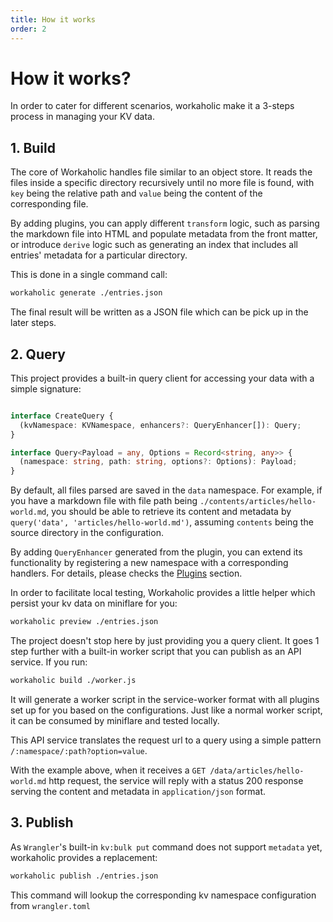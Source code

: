 ```yaml
---
title: How it works
order: 2
---
```


# How it works?

In order to cater for different scenarios, workaholic make it a 3-steps process in managing your KV data.

## 1. Build

The core of Workaholic handles file similar to an object store. It reads the files inside a specific directory recursively until no more file is found, with `key` being the relative path and `value` being the content of the corresponding file.

By adding plugins, you can apply different `transform` logic, such as parsing the markdown file into HTML and populate metadata from the front matter, or introduce `derive` logic such as generating an index that includes all entries' metadata for a particular directory.

This is done in a single command call:

```sh
workaholic generate ./entries.json
```

The final result will be written as a JSON file which can be pick up in the later steps.

## 2. Query

This project provides a built-in query client for accessing your data with a simple signature:

```ts

interface CreateQuery {
  (kvNamespace: KVNamespace, enhancers?: QueryEnhancer[]): Query;
}

interface Query<Payload = any, Options = Record<string, any>> {
  (namespace: string, path: string, options?: Options): Payload;
}
```

By default, all files parsed are saved in the `data` namespace. For example, if you have a markdown file with file path being `./contents/articles/hello-world.md`, you should be able to retrieve its content and metadata by `query('data', 'articles/hello-world.md')`, assuming `contents` being the source directory in the configuration.

By adding `QueryEnhancer` generated from the plugin, you can extend its functionality by registering a new namespace with a corresponding handlers. For details, please checks the [Plugins](./plugins) section.

In order to facilitate local testing, Workaholic provides a little helper which persist your kv data on miniflare for you:

```sh
workaholic preview ./entries.json
```

The project doesn't stop here by just providing you a query client. It goes 1 step further with a built-in worker script that you can publish as an API service. If you run:

```sh
workaholic build ./worker.js
```

It will generate a worker script in the service-worker format with all plugins set up for you based on the configurations. Just like a normal worker script, it can be consumed by miniflare and tested locally.

This API service translates the request url to a query using a simple pattern `/:namespace/:path?option=value`.

With the example above, when it receives a `GET /data/articles/hello-world.md` http request, the service will reply with a status 200 response serving the content and metadata in `application/json` format.

## 3. Publish

As `Wrangler`'s built-in `kv:bulk put` command does not support `metadata` yet, workaholic provides a replacement:

```sh
workaholic publish ./entries.json
```

This command will lookup the corresponding kv namespace configuration from `wrangler.toml`
